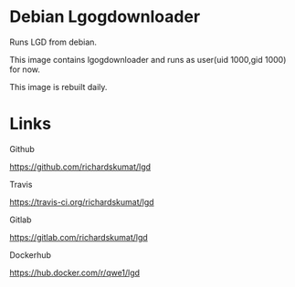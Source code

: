 # Debian Lgogdownloader

Runs LGD from debian.

This image contains lgogdownloader and runs as user(uid 1000,gid 1000) for now.

This image is rebuilt daily.

# Links

Github

https://github.com/richardskumat/lgd

Travis

https://travis-ci.org/richardskumat/lgd

Gitlab

https://gitlab.com/richardskumat/lgd

Dockerhub

https://hub.docker.com/r/qwe1/lgd
